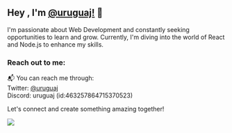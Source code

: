 ## Hey , I'm [@uruguaj!](https://uruguaj.com) 👋

I'm passionate about Web Development and constantly seeking opportunities to learn and grow. Currently, I'm diving into the world of React and Node.js to enhance my skills.

### Reach out to me:

📬 You can reach me through:  
Twitter: [@uruguaj](https://twitter.com/uruguaj)  
Discord: uruguaj (id:463257864715370523)

Let's connect and create something amazing together!

<a href="https://wakatime.com"><img src="https://wakatime.com/share/@ee989009-ce3d-43f8-9765-cf1abf914d92/fc776a78-968b-4017-b183-77756565fde5.png" /></a>

<!---
uruguaj/uruguaj is a ✨ special ✨ repository because its `README.md` (this file) appears on your GitHub profile.
You can click the Preview link to take a look at your changes.
--->
